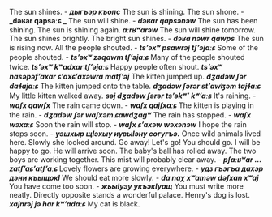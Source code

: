 The sun shines. - **_дыгъэр къопс_**
The sun is shining.
The sun shone. - **_dəʁar qapsaːɕ _**
The sun will shine. - **_dəʁar qapsənəw_**
The sun has been shining.
The sun is shining again. **_aːrʁʷarəw_**
The sun will shine tomorrow.
The sun shines brightly.
The bright sun shines. - **_dəʁa nəwr qawps_**
The sun is rising now.
All the people shouted. - **_tsʼəxʷ psawrəj tʃʼəjaːɕ_**
Some of the people shouted. - **_tsʼəxʷ zəqawm tʃʼəjaːɕ_**
Many of the people shouted twice. **_tsʼəxʷ kʷadxar tʃʼəjaːɕ_**
Happy people often shout. **_tsʼəxʷ nasəpəfʼaxar ɕʼaxɕʼaxəwra matʃʼəj_**
The kitten jumped up. **_dʒadəw ʃər daɬajaːɕ_**
The kitten jumped onto the table. **_dʒadəw ʃərər stʼawɮəm tajɬaːɕ_**
My little kitten walked away. **_səj dʒadəw ʃərər tsʼəkʷʼ  kʷʼaːɕ_**
It's raining. - **_waʃx qawʃx_**
The rain came down. - **_waʃx qajʃxaːɕ_**
The kitten is playing in the rain. - **_dʒadəw ʃər waʃxəm ɕawdʒagʷ_**
The rain has stopped. - **_waʃx wəxaːɕ_**
Soon the rain will stop. - **_waʃx ɕʼaxəw wəxənəw_**
I hope the rain stops soon. - **_уэшхыр щӀэхыу иувыӀэну согугъэ._**
Once wild animals lived here.
Slowly she looked around.
Go away!
Let's go!
You should go.
I will be happy to go.
He will arrive soon.
The baby's ball has rolled away.
The two boys are working together.
This mist will probably clear away. - **_pʃaːʁʷar ... zatʃʼaɕʼatʃʼaːɕ_**
Lovely flowers are growing everywhere. - **_удз гъэгъа дахэр дэни къыщокI_**
We should eat more slowly. - **_da naχ xʷaməw dəʃxan xʷaj_**
You have come too soon. - **_жьыӀуэу укъэкӀуащ_**
You must write more neatly.
Directly opposite stands a wonderful palace.
Henry's dog is lost. **_xajnrəj jə ħar kʷʼadaːɕ_**
My cat is black.